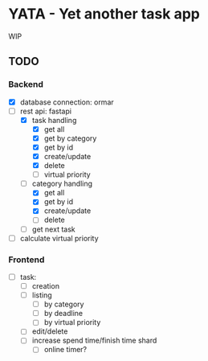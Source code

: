 # YATA - Yet another task app

WIP

## TODO

### Backend
- [x] database connection: ormar
- [ ] rest api: fastapi
  - [x] task handling
    - [x] get all
    - [x] get by category
    - [x] get by id
    - [x] create/update
    - [x] delete
    - [ ] virtual priority
  - [ ] category handling
    - [x] get all
    - [x] get by id
    - [x] create/update
    - [ ] delete
  - [ ] get next task
- [ ] calculate virtual priority

### Frontend
- [ ] task:
  - [ ] creation
  - [ ] listing
    - [ ] by category
    - [ ] by deadline
    - [ ] by virtual priority
  - [ ] edit/delete
  - [ ] increase spend time/finish time shard
    - [ ] online timer?

